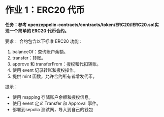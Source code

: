 # 作业 1：ERC20 代币

**任务：参考 openzeppelin-contracts/contracts/token/ERC20/IERC20.sol实现一个简单的 ERC20 代币合约。**

要求：
合约包含以下标准 ERC20 功能：
1. balanceOf：查询账户余额。
2. transfer：转账。
3. approve 和 transferFrom：授权和代扣转账。
4. 使用 event 记录转账和授权操作。
5. 提供 mint 函数，允许合约所有者增发代币。

提示：
- 使用 mapping 存储账户余额和授权信息。
- 使用 event 定义 Transfer 和 Approval 事件。
- 部署到sepolia 测试网，导入到自己的钱包


